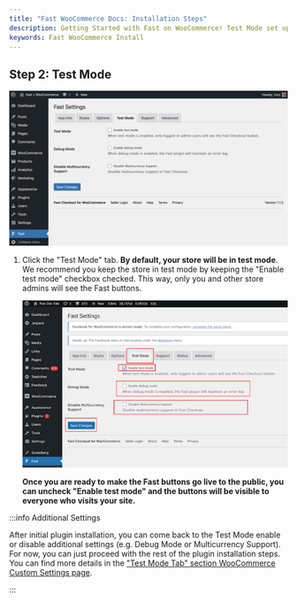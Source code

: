 ```yaml
---
title: "Fast WooCommerce Docs: Installation Steps"
description: Getting Started with Fast on WooCommerce! Test Mode set up.
keywords: Fast WooCommerce Install
---
```


## Step 2: Test Mode

![Test Mode Tab in Your WooCommerce Dashboard](../../../images/woocommerce/test-mode-tab.png)

1. Click the "Test Mode" tab.
   **By default, your store will be in test mode**. We recommend you keep the store in test mode by keeping the "Enable test mode" checkbox checked. This way, only you and other store admins will see the Fast buttons.

   ![Enable Test Mode](images/woocommerce-settings-enable-test-mode.png)

   **Once you are ready to make the Fast buttons go live to the public, you can uncheck "Enable test mode" and the buttons will be visible to everyone who visits your site.**

:::info Additional Settings

After initial plugin installation, you can come back to the Test Mode enable or disable additional settings (e.g. Debug Mode or Multicurrency Support). For now, you can just proceed with the rest of the plugin installation steps. You can find more details in the ["Test Mode Tab" section WooCommerce Custom Settings page](/developer-portal/for-developers/woocommerce/customization/custom-settings#test-mode-tab).

:::
